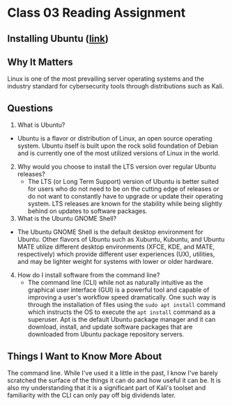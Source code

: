 # Class 03 Reading Assignment
## Installing Ubuntu ([link](https://web.archive.org/web/20220312030901/https://www.lifewire.com/beginners-guide-to-ubuntu-2205722))
## Why It Matters
Linux is one of the most prevailing server operating systems and the industry standard for cybersecurity tools through distributions such as Kali.

## Questions
1. What is Ubuntu?
 - Ubuntu is a flavor or distribution of Linux, an open source operating system. Ubuntu itself is built upon the rock solid foundation of Debian and is currently one of the most utilized versions of Linux in the world.
2. Why would you choose to install the LTS version over regular Ubuntu releases?
   -  The LTS (or Long Term Support) version of Ubuntu is better suited for users who do not need to be on the cutting edge of releases or do not want to constantly have to upgrade or update their operating system. LTS releases are known for the stability while being slightly behind on updates to software packages.
3. What is the Ubuntu GNOME Shell?
 - The Ubuntu GNOME Shell is the default desktop environment for Ubuntu. Other flavors of Ubuntu such as Xubuntu, Kubuntu, and Ubuntu MATE utilize different desktop environments (XFCE, KDE, and MATE, respectively) which provide different user experiences (UX), utilities, and may be lighter weight for systems with lower or older hardware.
4. How do I install software from the command line?
   - The command line (CLI) while not as naturally intuitive as the graphical user interface (GUI) is a powerful tool and capable of improving a user's workflow speed dramatically. One such way is through the installation of files using the `sudo apt install` command which instructs the OS to execute the `apt install` command as a superuser. Apt is the default Ubuntu package manager and it can download, install, and update software packages that are downloaded from Ubuntu package repository servers. 

## Things I Want to Know More About
The command line. While I've used it a little in the past, I know I've barely scratched the surface of the things it can do and how useful it can be. It is also my understanding that it is a significant part of Kali's toolset and familiarity with the CLI can only pay off big dividends later.
